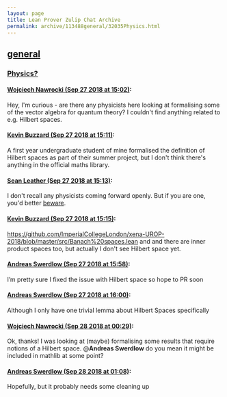 ```yaml
---
layout: page
title: Lean Prover Zulip Chat Archive 
permalink: archive/113488general/32035Physics.html
---
```


## [general](index.html)
### [Physics?](32035Physics.html)

#### [Wojciech Nawrocki (Sep 27 2018 at 15:02)](https://leanprover.zulipchat.com/#narrow/stream/113488-general/topic/Physics%3F/near/134742787):
Hey, I'm curious - are there any physicists here looking at formalising some of the vector algebra for quantum theory? I couldn't find anything related to e.g. Hilbert spaces.

#### [Kevin Buzzard (Sep 27 2018 at 15:11)](https://leanprover.zulipchat.com/#narrow/stream/113488-general/topic/Physics%3F/near/134743245):
A first year undergraduate student of mine formalised the definition of Hilbert spaces as part of their summer project, but I don't think there's anything in the official maths library.

#### [Sean Leather (Sep 27 2018 at 15:13)](https://leanprover.zulipchat.com/#narrow/stream/113488-general/topic/Physics%3F/near/134743354):
I don't recall any physicists coming forward openly. But if you are one, you'd better [beware](https://leanprover.zulipchat.com/#narrow/stream/116395-maths/subject/physics.20attack/near/134230265).

#### [Kevin Buzzard (Sep 27 2018 at 15:15)](https://leanprover.zulipchat.com/#narrow/stream/113488-general/topic/Physics%3F/near/134743483):
https://github.com/ImperialCollegeLondon/xena-UROP-2018/blob/master/src/Banach%20spaces.lean and and there are inner product spaces too, but actually I don't see Hilbert space yet.

#### [Andreas Swerdlow (Sep 27 2018 at 15:58)](https://leanprover.zulipchat.com/#narrow/stream/113488-general/topic/Physics%3F/near/134746069):
I’m pretty sure I fixed the issue with Hilbert space so hope to PR soon

#### [Andreas Swerdlow (Sep 27 2018 at 16:00)](https://leanprover.zulipchat.com/#narrow/stream/113488-general/topic/Physics%3F/near/134746268):
Although I only have one trivial lemma about Hilbert Spaces specifically

#### [Wojciech Nawrocki (Sep 28 2018 at 00:29)](https://leanprover.zulipchat.com/#narrow/stream/113488-general/topic/Physics%3F/near/134777737):
Ok, thanks! I was looking at (maybe) formalising some results that require notions of a Hilbert space.
@**Andreas Swerdlow** do you mean it might be included in mathlib at some point?

#### [Andreas Swerdlow (Sep 28 2018 at 01:08)](https://leanprover.zulipchat.com/#narrow/stream/113488-general/topic/Physics%3F/near/134779717):
Hopefully, but it probably needs some cleaning up

